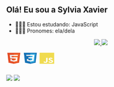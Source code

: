 ## Olá! Eu sou a Sylvia Xavier
- 👩🏽‍💻 Estou estudando: JavaScript
- 👩🏽‍🦱 Pronomes: ela/dela
<div align="center">
  <a href="https://github.com/sylviaxavier">
  <img height="180em" src="https://github-readme-stats.vercel.app/api?username=sylviaxavier&show_icons=false&theme=dracula&include_all_commits=true&count_private=true"/>
  </a>
  <a>
  <img height="140em" src="https://github-readme-stats.vercel.app/api/top-langs/?username=sylviaxavier&layout=compact&langs_count=7&theme=dracula"/>
  </a>
</div>
<div style="display: inline_block"><br>
  <img align="center" alt="Sylvia-HTML" height="30" width="40" src="https://raw.githubusercontent.com/devicons/devicon/master/icons/html5/html5-original.svg">
  <img align="center" alt="Sylvia-CSS" height="30" width="40" src="https://raw.githubusercontent.com/devicons/devicon/master/icons/css3/css3-original.svg">
 <img align="center" alt="Sylvia-Js" height="30" width="40" src="https://raw.githubusercontent.com/devicons/devicon/master/icons/javascript/javascript-plain.svg">
 
##

<div> 
 <a href="https://discord.gg/539797947487879168" target="_blank"><img src="https://img.shields.io/badge/Discord-7289DA?style=for-the-badge&logo=discord&logoColor=white" target="_blank"></a> 
  <a href="https://www.linkedin.com/in/sylvialeticiaxavier" target="_blank"><img src="https://img.shields.io/badge/-LinkedIn-%230077B5?style=for-the-badge&logo=linkedin&logoColor=white" target="_blank"></a> 
</div>
